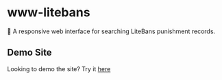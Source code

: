 # www-litebans
🔨 A responsive web interface for searching LiteBans punishment records.

## Demo Site
Looking to demo the site? Try it [here](https://litebans-demo.rainnny.club)